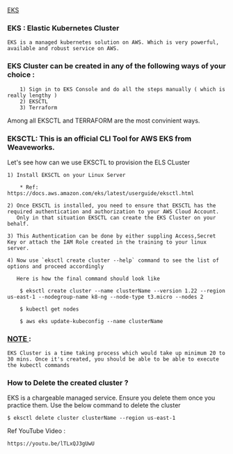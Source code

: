 <u>EKS </u>

### EKS : Elastic Kubernetes Cluster 

```
EKS is a managed kubernetes solution on AWS. Which is very powerful, available and robust service on AWS.

```

### EKS Cluster can be created in any of the following ways of your choice :
```
    1) Sign in to EKS Console and do all the steps manually ( which is really lengthy )
    2) EKSCTL
    3) Terraform
```

Among all EKSCTL and TERRAFORM are the most convinient ways.

### EKSCTL: This is an official CLI Tool for AWS EKS from Weaveworks.

Let's see how can we use EKSCTL to provision the ELS CLuster

```
1) Install EKSCTL on your Linux Server 
    
    * Ref: https://docs.aws.amazon.com/eks/latest/userguide/eksctl.html

2) Once EKSCTL is installed, you need to ensure that EKSCTL has the required authentication and authorization to your AWS Cloud Account.
   Only in that situation EKSCTL can create the EKS Cluster on your behalf.

3) This Authentication can be done by either suppling Access,Secret Key or attach the IAM Role created in the training to your linux server.

4) Now use `eksctl create cluster --help` command to see the list of options and proceed accordingly

   Here is how the final command should look like

    $ eksctl create cluster --name clusterName --version 1.22 --region us-east-1 --nodegroup-name k8-ng --node-type t3.micro --nodes 2

    $ kubectl get nodes 

    $ aws eks update-kubeconfig --name clusterName

```

### <u>  NOTE </u>: 
```EKS Cluster is a time taking process which would take up minimum 20 to 30 mins. Once it's created, you should be able to be able to execute the kubectl commands```

### How to Delete the created cluster ?

EKS is a chargeable managed service. Ensure you delete them once you practice them. Use the below command to delete the cluster 

```
$ eksctl delete cluster clusterName --region us-east-1

```


Ref YouTube Video : 

```
https://youtu.be/lTLxQJ3gUwU
```